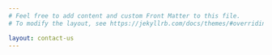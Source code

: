 ```yaml
---
# Feel free to add content and custom Front Matter to this file.
# To modify the layout, see https://jekyllrb.com/docs/themes/#overriding-theme-defaults

layout: contact-us
---
```

